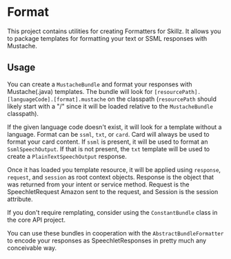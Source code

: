 Format
======

This project contains utilities for creating Formatters for Skillz. It allows you to package 
templates for formatting your text or SSML responses with Mustache.


Usage
-----


You can create a ```MustacheBundle``` and format your responses with Mustache(.java) templates. 
The bundle will look for ```[resourcePath].[languageCode].[format].mustache``` on the classpath
(```resourcePath``` should likely start with a "/" since it will be loaded relative to the
```MustacheBundle``` classpath).

If the given language code doesn't exist, it will look for a template without a language. Format can
be ```ssml```, ```txt```, or ```card```. Card will always be used to format your card content. If
```ssml``` is present, it will be used to format an ```SsmlSpeechOutput```. If that is not present,
the ```txt``` template will be used to create a ```PlainTextSpeechOutput``` response.

Once it has loaded you template resource, it will be applied using ```response```, ```request```, and
```session``` as root context objects. Response is the object that was returned from your intent or 
service method. Request is the SpeechletRequest Amazon sent to the request, and Session is the 
session attribute.

If you don't require remplating, consider using the ```ConstantBundle``` class in the core API 
project.

You can use these bundles in cooperation with the ```AbstractBundleFormatter``` to encode your 
responses as SpeechletResponses in pretty much any conceivable way. 

